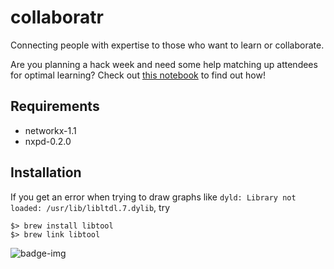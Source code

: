# collaboratr
Connecting people with expertise to those who want to learn or collaborate.

Are you planning a hack week and need some help matching up attendees for optimal learning? Check out [this notebook](https://nbviewer.jupyter.org/github/benelson/collaboratr/blob/master/Collaborator.ipynb) to find out how!

## Requirements
* networkx-1.1
* nxpd-0.2.0

## Installation
If you get an error when trying to draw graphs like `dyld: Library not loaded: /usr/lib/libltdl.7.dylib`, try
```
$> brew install libtool
$> brew link libtool
```

![badge-img](https://img.shields.io/badge/Made%20at-%23AstroHackWeek-8063d5.svg?style=flat)
